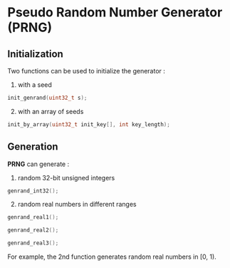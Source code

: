 # Pseudo Random Number Generator (PRNG)

## Initialization
Two functions can be used to initialize the generator :
1. with a seed
```c
init_genrand(uint32_t s);
```
2. with an array of seeds
```c
init_by_array(uint32_t init_key[], int key_length);
```

## Generation
__PRNG__ can generate :

1. random 32-bit unsigned integers
```c
genrand_int32();
```
2. random real numbers in different ranges
```c
genrand_real1();
```

```c
genrand_real2();
```

```c
genrand_real3();
```
For example, the 2nd function generates random real numbers in [0, 1).